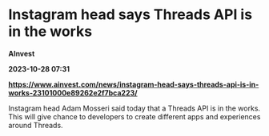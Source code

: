 # Instagram head says Threads API is in the works
**AInvest**

**2023-10-28 07:31**

**https://www.ainvest.com/news/instagram-head-says-threads-api-is-in-works-23101000e89262e2f7bca223/**

Instagram head Adam Mosseri said today that a Threads API is in the works. This will give chance to developers to create different apps and experiences around Threads.